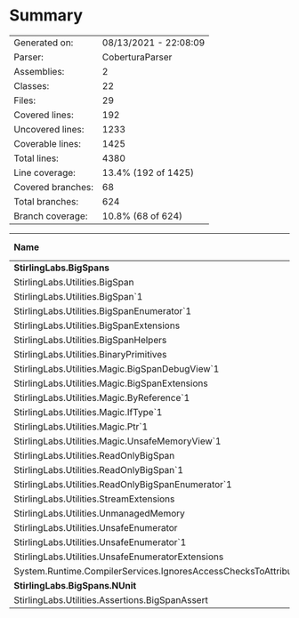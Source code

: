 ﻿# Summary
|||
|:---|:---|
| Generated on: | 08/13/2021 - 22:08:09 |
| Parser: | CoberturaParser |
| Assemblies: | 2 |
| Classes: | 22 |
| Files: | 29 |
| Covered lines: | 192 |
| Uncovered lines: | 1233 |
| Coverable lines: | 1425 |
| Total lines: | 4380 |
| Line coverage: | 13.4% (192 of 1425) |
| Covered branches: | 68 |
| Total branches: | 624 |
| Branch coverage: | 10.8% (68 of 624) |

|**Name**|**Covered**|**Uncovered**|**Coverable**|**Total**|**Line coverage**|**Covered**|**Total**|**Branch coverage**|
|:---|---:|---:|---:|---:|---:|---:|---:|---:|
|**StirlingLabs.BigSpans**|**190**|**1137**|**1327**|**6234**|**14.3%**|**68**|**624**|**10.8%**|
|StirlingLabs.Utilities.BigSpan|0|41|41|928|0%|0|14|0%|
|StirlingLabs.Utilities.BigSpan`1|114|90|204|928|55.8%|53|120|44.1%|
|StirlingLabs.Utilities.BigSpanEnumerator`1|0|9|9|48|0%|0|2|0%|
|StirlingLabs.Utilities.BigSpanExtensions|13|118|131|406|9.9%|4|66|6%|
|StirlingLabs.Utilities.BigSpanHelpers|17|398|415|941|4%|5|170|2.9%|
|StirlingLabs.Utilities.BinaryPrimitives|0|114|114|507|0%|0|84|0%|
|StirlingLabs.Utilities.Magic.BigSpanDebugView`1|0|7|7|37|0%|0|2|0%|
|StirlingLabs.Utilities.Magic.BigSpanExtensions|1|1|2|18|50%|0|0||
|StirlingLabs.Utilities.Magic.ByReference`1|3|1|4|56|75%|0|0||
|StirlingLabs.Utilities.Magic.IfType`1|2|10|12|54|16.6%|0|0||
|StirlingLabs.Utilities.Magic.Ptr`1|0|34|34|57|0%|0|18|0%|
|StirlingLabs.Utilities.Magic.UnsafeMemoryView`1|0|12|12|46|0%|0|2|0%|
|StirlingLabs.Utilities.ReadOnlyBigSpan|0|12|12|782|0%|0|8|0%|
|StirlingLabs.Utilities.ReadOnlyBigSpan`1|0|177|177|782|0%|0|102|0%|
|StirlingLabs.Utilities.ReadOnlyBigSpanEnumerator`1|0|9|9|48|0%|0|2|0%|
|StirlingLabs.Utilities.StreamExtensions|0|14|14|35|0%|0|6|0%|
|StirlingLabs.Utilities.UnmanagedMemory|17|30|47|124|36.1%|3|10|30%|
|StirlingLabs.Utilities.UnsafeEnumerator|1|4|5|144|20%|0|0||
|StirlingLabs.Utilities.UnsafeEnumerator`1|17|22|39|144|43.5%|2|2|100%|
|StirlingLabs.Utilities.UnsafeEnumeratorExtensions|5|31|36|133|13.8%|1|16|6.2%|
|System.Runtime.CompilerServices.IgnoresAccessChecksToAttribute|0|3|3|16|0%|0|0||
|**StirlingLabs.BigSpans.NUnit**|**2**|**96**|**98**|**0**|**2%**|**0**|**0**|****|
|StirlingLabs.Utilities.Assertions.BigSpanAssert|2|96|98|0|2%|0|0||
